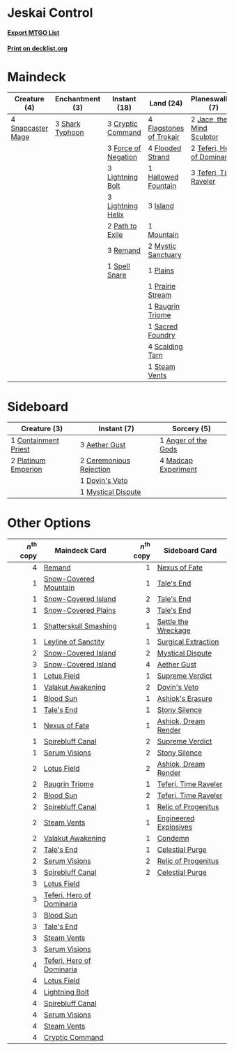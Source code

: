 # Jeskai Control

#### [Export MTGO List](../collection/Jeskai%20Control/Jeskai%20Control.txt)
#### [Print on decklist.org](http://decklist.org/?deckmain=4%09Cleansing%20Wildfire%0A3%09Cryptic%20Command%0A4%09Flagstones%20of%20Trokair%0A4%09Flooded%20Strand%0A3%09Force%20of%20Negation%0A1%09Hallowed%20Fountain%0A3%09Island%0A2%09Jace,%20the%20Mind%20Sculptor%0A3%09Lightning%20Bolt%0A3%09Lightning%20Helix%0A1%09Mountain%0A2%09Mystic%20Sanctuary%0A2%09Path%20to%20Exile%0A1%09Plains%0A1%09Prairie%20Stream%0A1%09Raugrin%20Triome%0A3%09Remand%0A1%09Sacred%20Foundry%0A4%09Scalding%20Tarn%0A3%09Shark%20Typhoon%0A4%09Snapcaster%20Mage%0A1%09Spell%20Snare%0A1%09Steam%20Vents%0A2%09Teferi,%20Hero%20of%20Dominaria%0A3%09Teferi,%20Time%20Raveler&deckside=3%09Aether%20Gust%0A1%09Anger%20of%20the%20Gods%0A2%09Ceremonious%20Rejection%0A1%09Containment%20Priest%0A1%09Dovin's%20Veto%0A4%09Madcap%20Experiment%0A1%09Mystical%20Dispute%0A2%09Platinum%20Emperion)
# Maindeck

|                                        Creature (4)                                        |                                     Enchantment (3)                                      |                                         Instant (18)                                         |                                            Land (24)                                             |                                           Planeswalker (7)                                           |                                          Sorcery (4)                                          |
|--------------------------------------------------------------------------------------------|------------------------------------------------------------------------------------------|----------------------------------------------------------------------------------------------|--------------------------------------------------------------------------------------------------|------------------------------------------------------------------------------------------------------|-----------------------------------------------------------------------------------------------|
|4 [Snapcaster Mage](http://gatherer.wizards.com/Pages/Card/Details.aspx?multiverseid=227676)|3 [Shark Typhoon](http://gatherer.wizards.com/Pages/Card/Details.aspx?multiverseid=479587)|3 [Cryptic Command](http://gatherer.wizards.com/Pages/Card/Details.aspx?multiverseid=438614)  |4 [Flagstones of Trokair](http://gatherer.wizards.com/Pages/Card/Details.aspx?multiverseid=116733)|2 [Jace, the Mind Sculptor](http://gatherer.wizards.com/Pages/Card/Details.aspx?multiverseid=442051)  |4 [Cleansing Wildfire](http://gatherer.wizards.com/Pages/Card/Details.aspx?multiverseid=491777)|
|                                                                                            |                                                                                          |3 [Force of Negation](http://gatherer.wizards.com/Pages/Card/Details.aspx?multiverseid=464001)|4 [Flooded Strand](http://gatherer.wizards.com/Pages/Card/Details.aspx?multiverseid=405098)       |2 [Teferi, Hero of Dominaria](http://gatherer.wizards.com/Pages/Card/Details.aspx?multiverseid=443095)|                                                                                               |
|                                                                                            |                                                                                          |3 [Lightning Bolt](http://gatherer.wizards.com/Pages/Card/Details.aspx?multiverseid=806)      |1 [Hallowed Fountain](http://gatherer.wizards.com/Pages/Card/Details.aspx?multiverseid=97071)     |3 [Teferi, Time Raveler](http://gatherer.wizards.com/Pages/Card/Details.aspx?multiverseid=461148)     |                                                                                               |
|                                                                                            |                                                                                          |3 [Lightning Helix](http://gatherer.wizards.com/Pages/Card/Details.aspx?multiverseid=249386)  |3 [Island](http://gatherer.wizards.com/Pages/Card/Details.aspx?multiverseid=439857)               |                                                                                                      |                                                                                               |
|                                                                                            |                                                                                          |2 [Path to Exile](http://gatherer.wizards.com/Pages/Card/Details.aspx?multiverseid=220511)    |1 [Mountain](http://gatherer.wizards.com/Pages/Card/Details.aspx?multiverseid=439859)             |                                                                                                      |                                                                                               |
|                                                                                            |                                                                                          |3 [Remand](http://gatherer.wizards.com/Pages/Card/Details.aspx?multiverseid=380255)           |2 [Mystic Sanctuary](http://gatherer.wizards.com/Pages/Card/Details.aspx?multiverseid=473209)     |                                                                                                      |                                                                                               |
|                                                                                            |                                                                                          |1 [Spell Snare](http://gatherer.wizards.com/Pages/Card/Details.aspx?multiverseid=446100)      |1 [Plains](http://gatherer.wizards.com/Pages/Card/Details.aspx?multiverseid=439856)               |                                                                                                      |                                                                                               |
|                                                                                            |                                                                                          |                                                                                              |1 [Prairie Stream](http://gatherer.wizards.com/Pages/Card/Details.aspx?multiverseid=401998)       |                                                                                                      |                                                                                               |
|                                                                                            |                                                                                          |                                                                                              |1 [Raugrin Triome](http://gatherer.wizards.com/Pages/Card/Details.aspx?multiverseid=479771)       |                                                                                                      |                                                                                               |
|                                                                                            |                                                                                          |                                                                                              |1 [Sacred Foundry](http://gatherer.wizards.com/Pages/Card/Details.aspx?multiverseid=405106)       |                                                                                                      |                                                                                               |
|                                                                                            |                                                                                          |                                                                                              |4 [Scalding Tarn](http://gatherer.wizards.com/Pages/Card/Details.aspx?multiverseid=405107)        |                                                                                                      |                                                                                               |
|                                                                                            |                                                                                          |                                                                                              |1 [Steam Vents](http://gatherer.wizards.com/Pages/Card/Details.aspx?multiverseid=405109)          |                                                                                                      |                                                                                               |


# Sideboard

|                                         Creature (3)                                          |                                           Instant (7)                                            |                                         Sorcery (5)                                          |
|-----------------------------------------------------------------------------------------------|--------------------------------------------------------------------------------------------------|----------------------------------------------------------------------------------------------|
|1 [Containment Priest](http://gatherer.wizards.com/Pages/Card/Details.aspx?multiverseid=389470)|3 [Aether Gust](http://gatherer.wizards.com/Pages/Card/Details.aspx?multiverseid=466796)          |1 [Anger of the Gods](http://gatherer.wizards.com/Pages/Card/Details.aspx?multiverseid=438682)|
|2 [Platinum Emperion](http://gatherer.wizards.com/Pages/Card/Details.aspx?multiverseid=457134) |2 [Ceremonious Rejection](http://gatherer.wizards.com/Pages/Card/Details.aspx?multiverseid=417613)|4 [Madcap Experiment](http://gatherer.wizards.com/Pages/Card/Details.aspx?multiverseid=417695)|
|                                                                                               |1 [Dovin's Veto](http://gatherer.wizards.com/Pages/Card/Details.aspx?multiverseid=461120)         |                                                                                              |
|                                                                                               |1 [Mystical Dispute](http://gatherer.wizards.com/Pages/Card/Details.aspx?multiverseid=473020)     |                                                                                              |


# Other Options

|*n*<sup>th</sup> copy|                                           Maindeck Card                                            |*n*<sup>th</sup> copy|                                        Sideboard Card                                         |
|--------------------:|----------------------------------------------------------------------------------------------------|--------------------:|-----------------------------------------------------------------------------------------------|
|                    4|[Remand](http://gatherer.wizards.com/Pages/Card/Details.aspx?multiverseid=380255)                   |                    1|[Nexus of Fate](http://gatherer.wizards.com/Pages/Card/Details.aspx?multiverseid=450253)       |
|                    1|[Snow-Covered Mountain](http://gatherer.wizards.com/Pages/Card/Details.aspx?multiverseid=121233)    |                    1|[Tale's End](http://gatherer.wizards.com/Pages/Card/Details.aspx?multiverseid=466831)          |
|                    1|[Snow-Covered Island](http://gatherer.wizards.com/Pages/Card/Details.aspx?multiverseid=121130)      |                    2|[Tale's End](http://gatherer.wizards.com/Pages/Card/Details.aspx?multiverseid=466831)          |
|                    1|[Snow-Covered Plains](http://gatherer.wizards.com/Pages/Card/Details.aspx?multiverseid=121267)      |                    3|[Tale's End](http://gatherer.wizards.com/Pages/Card/Details.aspx?multiverseid=466831)          |
|                    1|[Shatterskull Smashing](http://gatherer.wizards.com/Pages/Card/Details.aspx?multiverseid=491802)    |                    1|[Settle the Wreckage](http://gatherer.wizards.com/Pages/Card/Details.aspx?multiverseid=435186) |
|                    1|[Leyline of Sanctity](http://gatherer.wizards.com/Pages/Card/Details.aspx?multiverseid=204993)      |                    1|[Surgical Extraction](http://gatherer.wizards.com/Pages/Card/Details.aspx?multiverseid=397706) |
|                    2|[Snow-Covered Island](http://gatherer.wizards.com/Pages/Card/Details.aspx?multiverseid=121130)      |                    2|[Mystical Dispute](http://gatherer.wizards.com/Pages/Card/Details.aspx?multiverseid=473020)    |
|                    3|[Snow-Covered Island](http://gatherer.wizards.com/Pages/Card/Details.aspx?multiverseid=121130)      |                    4|[Aether Gust](http://gatherer.wizards.com/Pages/Card/Details.aspx?multiverseid=466796)         |
|                    1|[Lotus Field](http://gatherer.wizards.com/Pages/Card/Details.aspx?multiverseid=467003)              |                    1|[Supreme Verdict](http://gatherer.wizards.com/Pages/Card/Details.aspx?multiverseid=438776)     |
|                    1|[Valakut Awakening](http://gatherer.wizards.com/Pages/Card/Details.aspx?multiverseid=491818)        |                    2|[Dovin's Veto](http://gatherer.wizards.com/Pages/Card/Details.aspx?multiverseid=461120)        |
|                    1|[Blood Sun](http://gatherer.wizards.com/Pages/Card/Details.aspx?multiverseid=439749)                |                    1|[Ashiok's Erasure](http://gatherer.wizards.com/Pages/Card/Details.aspx?multiverseid=476294)    |
|                    1|[Tale's End](http://gatherer.wizards.com/Pages/Card/Details.aspx?multiverseid=466831)               |                    1|[Stony Silence](http://gatherer.wizards.com/Pages/Card/Details.aspx?multiverseid=247425)       |
|                    1|[Nexus of Fate](http://gatherer.wizards.com/Pages/Card/Details.aspx?multiverseid=450253)            |                    1|[Ashiok, Dream Render](http://gatherer.wizards.com/Pages/Card/Details.aspx?multiverseid=461155)|
|                    1|[Spirebluff Canal](http://gatherer.wizards.com/Pages/Card/Details.aspx?multiverseid=417822)         |                    2|[Supreme Verdict](http://gatherer.wizards.com/Pages/Card/Details.aspx?multiverseid=438776)     |
|                    1|[Serum Visions](http://gatherer.wizards.com/Pages/Card/Details.aspx?multiverseid=50145)             |                    2|[Stony Silence](http://gatherer.wizards.com/Pages/Card/Details.aspx?multiverseid=247425)       |
|                    2|[Lotus Field](http://gatherer.wizards.com/Pages/Card/Details.aspx?multiverseid=467003)              |                    2|[Ashiok, Dream Render](http://gatherer.wizards.com/Pages/Card/Details.aspx?multiverseid=461155)|
|                    2|[Raugrin Triome](http://gatherer.wizards.com/Pages/Card/Details.aspx?multiverseid=479771)           |                    1|[Teferi, Time Raveler](http://gatherer.wizards.com/Pages/Card/Details.aspx?multiverseid=461148)|
|                    2|[Blood Sun](http://gatherer.wizards.com/Pages/Card/Details.aspx?multiverseid=439749)                |                    2|[Teferi, Time Raveler](http://gatherer.wizards.com/Pages/Card/Details.aspx?multiverseid=461148)|
|                    2|[Spirebluff Canal](http://gatherer.wizards.com/Pages/Card/Details.aspx?multiverseid=417822)         |                    1|[Relic of Progenitus](http://gatherer.wizards.com/Pages/Card/Details.aspx?multiverseid=174824) |
|                    2|[Steam Vents](http://gatherer.wizards.com/Pages/Card/Details.aspx?multiverseid=405109)              |                    1|[Engineered Explosives](http://gatherer.wizards.com/Pages/Card/Details.aspx?multiverseid=50139)|
|                    2|[Valakut Awakening](http://gatherer.wizards.com/Pages/Card/Details.aspx?multiverseid=491818)        |                    1|[Condemn](http://gatherer.wizards.com/Pages/Card/Details.aspx?multiverseid=130528)             |
|                    2|[Tale's End](http://gatherer.wizards.com/Pages/Card/Details.aspx?multiverseid=466831)               |                    1|[Celestial Purge](http://gatherer.wizards.com/Pages/Card/Details.aspx?multiverseid=183055)     |
|                    2|[Serum Visions](http://gatherer.wizards.com/Pages/Card/Details.aspx?multiverseid=50145)             |                    2|[Relic of Progenitus](http://gatherer.wizards.com/Pages/Card/Details.aspx?multiverseid=174824) |
|                    3|[Spirebluff Canal](http://gatherer.wizards.com/Pages/Card/Details.aspx?multiverseid=417822)         |                    2|[Celestial Purge](http://gatherer.wizards.com/Pages/Card/Details.aspx?multiverseid=183055)     |
|                    3|[Lotus Field](http://gatherer.wizards.com/Pages/Card/Details.aspx?multiverseid=467003)              |                     |                                                                                               |
|                    3|[Teferi, Hero of Dominaria](http://gatherer.wizards.com/Pages/Card/Details.aspx?multiverseid=443095)|                     |                                                                                               |
|                    3|[Blood Sun](http://gatherer.wizards.com/Pages/Card/Details.aspx?multiverseid=439749)                |                     |                                                                                               |
|                    3|[Tale's End](http://gatherer.wizards.com/Pages/Card/Details.aspx?multiverseid=466831)               |                     |                                                                                               |
|                    3|[Steam Vents](http://gatherer.wizards.com/Pages/Card/Details.aspx?multiverseid=405109)              |                     |                                                                                               |
|                    3|[Serum Visions](http://gatherer.wizards.com/Pages/Card/Details.aspx?multiverseid=50145)             |                     |                                                                                               |
|                    4|[Teferi, Hero of Dominaria](http://gatherer.wizards.com/Pages/Card/Details.aspx?multiverseid=443095)|                     |                                                                                               |
|                    4|[Lotus Field](http://gatherer.wizards.com/Pages/Card/Details.aspx?multiverseid=467003)              |                     |                                                                                               |
|                    4|[Lightning Bolt](http://gatherer.wizards.com/Pages/Card/Details.aspx?multiverseid=806)              |                     |                                                                                               |
|                    4|[Spirebluff Canal](http://gatherer.wizards.com/Pages/Card/Details.aspx?multiverseid=417822)         |                     |                                                                                               |
|                    4|[Serum Visions](http://gatherer.wizards.com/Pages/Card/Details.aspx?multiverseid=50145)             |                     |                                                                                               |
|                    4|[Steam Vents](http://gatherer.wizards.com/Pages/Card/Details.aspx?multiverseid=405109)              |                     |                                                                                               |
|                    4|[Cryptic Command](http://gatherer.wizards.com/Pages/Card/Details.aspx?multiverseid=438614)          |                     |                                                                                               |

